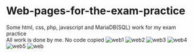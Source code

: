 # Web-pages-for-the-exam-practice
Some html, css, php, javascript and MariaDB(SQL) work for my exam practice <br>
All work is done by me. No code copied
![web1](https://user-images.githubusercontent.com/117584419/211020907-ffd5c645-7ef2-41a5-94df-9276f32811dc.png)
![web2](https://user-images.githubusercontent.com/117584419/211020968-da561f35-5124-4fbb-81ec-96c1eada3087.png)
![web3](https://user-images.githubusercontent.com/117584419/211020978-b6d9bf41-7db2-4771-9183-9b659a1b7ae4.png)
![web4](https://user-images.githubusercontent.com/117584419/211020990-6f4a0a9c-8f20-4e53-bb6e-d55206019d7f.png)
![web5](https://user-images.githubusercontent.com/117584419/211020995-e4a4ce3c-a183-44ad-a7fc-6bf150e37d5f.png)
![web](https://user-images.githubusercontent.com/117584419/211141426-deaf3f0e-2b34-4b7e-b6fe-e2e395b50f7a.png)
